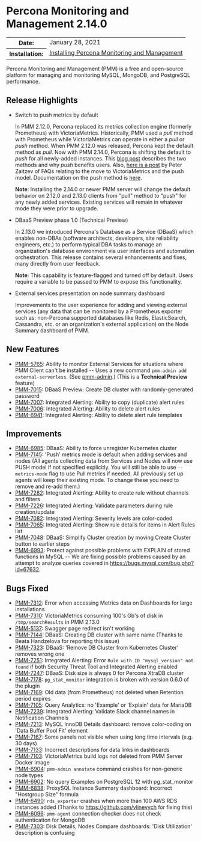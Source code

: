 # Percona Monitoring and Management 2.14.0

<table class="docutils field-list" frame="void" rules="none">
  <colgroup>
    <col class="field-name">
    <col class="field-body">
  </colgroup>
  <tbody valign="top">
    <tr class="field-odd field">
      <th class="field-name">Date:</th>
      <td class="field-body">January 28, 2021</td>
    </tr>
    <tr class="field-even field">
      <th class="field-name">Installation:</th>
      <td class="field-body">
        <a class="reference external" href="https://www.percona.com/software/pmm/quickstart">Installing Percona Monitoring and Management</a></td>
    </tr>
  </tbody>
</table>

Percona Monitoring and Management (PMM) is a free and open-source platform for managing and monitoring MySQL, MongoDB, and PostgreSQL performance.

## Release Highlights

- Switch to push metrics by default

    In PMM 2.12.0, Percona replaced its metrics collection engine (formerly Prometheus) with VictoriaMetrics. Historically, PMM used a *pull* method with Prometheus while VictoriaMetrics can operate in either a *pull* or *push* method. When PMM 2.12.0 was released, Percona kept the default method as *pull*. Now with PMM 2.14.0, Percona is shifting the default to *push* for all newly-added instances. This [blog post](https://www.percona.com/blog/2020/12/01/foiled-by-the-firewall-a-tale-of-transition-from-prometheus-to-victoriametrics/) describes the two methods and why *push* benefits users. Also, [here is a post](https://www.percona.com/blog/2020/12/16/percona-monitoring-and-management-migration-from-prometheus-to-victoriametrics-faq/) by Peter Zaitzev of FAQs relating to the move to VictoriaMetrics and the push model. Documentation on the push method is [here](https://www.percona.com/doc/percona-monitoring-and-management/2.x/details/victoria-metrics.html).

    **Note**: Installing the 2.14.0 or newer PMM server will change the default behavior on 2.12.0 and 2.13.0 clients from "pull" method to "push" for any newly added services. Existing services will remain in whatever mode they were prior to upgrade.

- DBaaS Preview phase 1.0 (Technical  Preview)

    In 2.13.0 we introduced Percona's Database as a Service (DBaaS) which enables non-DBAs (software architects, developers, site reliability engineers, etc.) to perform typical DBA tasks to manage an organization's database environment via user interfaces and automation orchestration.  This release contains several enhancements and fixes, many directly from user feedback.

    **Note**: This capability is feature-flagged and turned off by default. Users require a variable to be passed to PMM to expose this functionality.

- External services presentation on node summary dashboard

    Improvements to the user experience for adding and viewing external services (any data that can be monitored by a Prometheus exporter such as: non-Percona supported databases like Redis, ElasticSearch, Cassandra, etc. or an organization's external application) on the Node Summary dashboard of PMM.

## New Features

- [PMM-5765](https://jira.percona.com/browse/PMM-5765): Ability to monitor External Services for situations where PMM Client can't be installed -- Uses a new command `pmm-admin add external-serverless`. (See [pmm-admin](../details/commands/pmm-admin.md).) (This is a **Technical Preview** feature)
- [PMM-7015](https://jira.percona.com/browse/PMM-7015): DBaaS Preview: Create DB cluster with randomly-generated password
- [PMM-7007](https://jira.percona.com/browse/PMM-7007): Integrated Alerting: Ability to copy (duplicate) alert rules
- [PMM-7006](https://jira.percona.com/browse/PMM-7006): Integrated Alerting: Ability to delete alert rules
- [PMM-6941](https://jira.percona.com/browse/PMM-6941): Integrated Alerting: Ability to delete alert rule templates

## Improvements

- [PMM-6985](https://jira.percona.com/browse/PMM-6985): DBaaS: Ability to force unregister Kubernetes cluster
- [PMM-7145](https://jira.percona.com/browse/PMM-7145): 'Push' metrics mode is default when adding services and nodes (All agents collecting data from Services and Nodes will now use PUSH model if not specified explicitly. You will still be able to use `--metrics-mode` flag to use Pull metrics if needed. All previously set up agents will keep their existing mode. To change these you need to remove and re-add them.)
- [PMM-7282](https://jira.percona.com/browse/PMM-7282): Integrated Alerting: Ability to create rule without channels and filters
- [PMM-7226](https://jira.percona.com/browse/PMM-7226): Integrated Alerting: Validate parameters during rule creation/update
- [PMM-7082](https://jira.percona.com/browse/PMM-7082): Integrated Alerting: Severity levels are color-coded
- [PMM-7065](https://jira.percona.com/browse/PMM-7065): Integrated Alerting: Show rule details for items in Alert Rules list
- [PMM-7048](https://jira.percona.com/browse/PMM-7048): DBaaS: Simplify Cluster creation by moving Create Cluster button to earlier steps
- [PMM-6993](https://jira.percona.com/browse/PMM-6993): Protect against possible problems with EXPLAIN of stored functions in MySQL -- We are fixing possible problems caused by an attempt to analyze queries covered in <https://bugs.mysql.com/bug.php?id=67632>.

## Bugs Fixed

- [PMM-7312](https://jira.percona.com/browse/PMM-7312): Error when accessing Metrics data on Dashboards for large installations
- [PMM-7310](https://jira.percona.com/browse/PMM-7310): VictoriaMetrics consuming 100's Gb's of disk in `/tmp/searchResults` in PMM 2.13.0
- [PMM-5137](https://jira.percona.com/browse/PMM-5137): Swagger page redirect isn't working
- [PMM-7144](https://jira.percona.com/browse/PMM-7144): DBaaS: Creating DB cluster with same name (Thanks to Beata Handzelova for reporting this issue)
- [PMM-7323](https://jira.percona.com/browse/PMM-7323): DBaaS: 'Remove DB Cluster from Kubernetes Cluster' removes wrong one
- [PMM-7251](https://jira.percona.com/browse/PMM-7251): Integrated Alerting: Error `Rule with ID "mysql_version" not found` if both Security Threat Tool and Integrated Alerting enabled
- [PMM-7247](https://jira.percona.com/browse/PMM-7247): DBaaS: Disk size is always 0 for Percona XtraDB cluster
- [PMM-7178](https://jira.percona.com/browse/PMM-7178): `pg_stat_monitor` integration is broken with version 0.6.0 of the plugin
- [PMM-7169](https://jira.percona.com/browse/PMM-7169): Old data (from Prometheus) not deleted when Retention period expires
- [PMM-7105](https://jira.percona.com/browse/PMM-7105): Query Analytics: no 'Example' or 'Explain' data for MariaDB
- [PMM-7239](https://jira.percona.com/browse/PMM-7239): Integrated Alerting: Validate Slack channel names in Notification Channels
- [PMM-7213](https://jira.percona.com/browse/PMM-7213): MySQL InnoDB Details dashboard: remove color-coding on 'Data Buffer Pool Fit' element
- [PMM-7167](https://jira.percona.com/browse/PMM-7167): Some panels not visible when using long time intervals (e.g. 30 days)
- [PMM-7133](https://jira.percona.com/browse/PMM-7133): Incorrect descriptions for data links in dashboards
- [PMM-7103](https://jira.percona.com/browse/PMM-7103): VictoriaMetrics build logs not deleted from PMM Server Docker image
- [PMM-6904](https://jira.percona.com/browse/PMM-6904): `pmm-admin annotate` command crashes for non-generic node types
- [PMM-6902](https://jira.percona.com/browse/PMM-6902): No query Examples on PostgreSQL 12 with pg_stat_monitor
- [PMM-6838](https://jira.percona.com/browse/PMM-6838): ProxySQL Instance Summary dashboard: Incorrect "Hostgroup Size" formula
- [PMM-6490](https://jira.percona.com/browse/PMM-6490): `rds_exporter` crashes when more than 100 AWS RDS instances added (Thanks to <https://github.com/vlinevych> for fixing this)
- [PMM-6096](https://jira.percona.com/browse/PMM-6096): `pmm-agent` connection checker does not check authentication for MongoDB
- [PMM-7303](https://jira.percona.com/browse/PMM-7303): Disk Details, Nodes Compare dashboards: 'Disk Utilization' description is confusing

